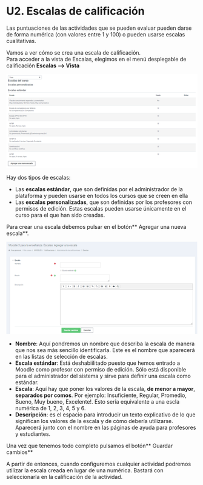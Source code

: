 # U2. Escalas de calificación

Las puntuaciones de las actividades que se pueden evaluar pueden darse de forma numérica \(con valores entre 1 y 100\) o pueden usarse escalas cualitativas.

Vamos a ver cómo se crea una escala de calificación.  
Para acceder a la vista de Escalas, elegimos en el menú desplegable de calificación **Escalas --&gt; Vista**

![](/assets/escalas.png)

Hay dos tipos de escalas:

* Las **escalas estándar**, que son definidas por el administrador de la plataforma y pueden usarse en todos los cursos que se creen en ella
* Las **escalas personalizadas**, que son definidas por los profesores con permisos de edición. Estas escalas pueden usarse únicamente en el curso para el que han sido creadas.

Para crear una escala debemos pulsar en el botón** Agregar una nueva escala**.

![](/assets/nuevaEscala.png)

* **Nombre**: Aquí pondremos un nombre que describa la escala de manera que nos sea más sencillo identificarla. Este es el nombre que aparecerá en las listas de selección de escalas.
* **Escala estándar**: Está deshabiilitado puesto que hemos entrado a Moodle como profesor con permiso de edición. Sólo está disponible para el administrador del sistema y sirve para definir una escala como estándar.
* **Escala**: Aquí hay que poner los valores de la escala, **de menor a mayor**, **separados por comos**. Por ejemplo: Insuficiente, Regular, Promedio, Bueno, Muy bueno, Excelente!. Esto sería equivalente a una escla numérica de 1, 2, 3, 4, 5 y 6.
* **Descripción**: es el espacio para introducir un texto explicativo de lo que significan los valores de la escala y de cómo debería utilizarse. Aparecerá junto con el nombre en las páginas de ayuda para profesores y estudiantes.

Una vez que tenemos todo completo pulsamos el botón** Guardar cambios**

A partir de entonces, cuando configuremos cualquier actividad podremos utilizar la escala creada en lugar de una numérica. Bastará con seleccionarla en la calificación de la actividad.


